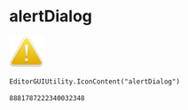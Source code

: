 # alertDialog
![](/img/alertDialog.png)

``` CSharp
EditorGUIUtility.IconContent("alertDialog")
```
```
8881787222340032348
```
